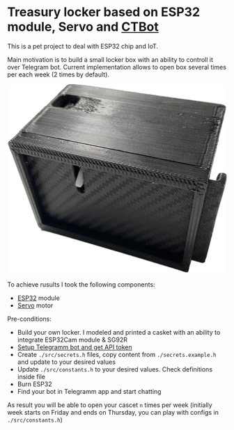 # Treasury locker based on ESP32 module, Servo and [CTBot](https://github.com/shurillu/CTBot)

This is a pet project to deal with ESP32 chip and IoT.

Main motivation is to build a small locker box with an ability to controll it over Telegram bot.
Current implementation allows to open box several times per each week (2 times by default).

<p align="center">
  <img alt="Treasury locker" src="https://raw.githubusercontent.com/vladagurets/esp32-locker/main/public/locker.png?raw=true" />
</p>

To achieve rusults I took the following components:
* [ESP32](https://www.espressif.com/en/products/hardware/esp32/overview) module
* [Servo](https://www.adafruit.com/product/169) motor

Pre-conditions:
- Build your own locker. I modeled and printed a casket with an ability to integrate ESP32Cam module & SG92R
- [Setup Telegramm bot and get API token](https://core.telegram.org/bots#how-do-i-create-a-bot)
- Create `./src/secrets.h` files, copy content from `./secrets.example.h` and update to your desired values
- Update `./src/constants.h` to your desired values. Check definitions inside file
- Burn ESP32
- Find your bot in Telegramm app and start chatting

As result you will be able to open your cascet `n` times per week (initially week starts on Friday and ends on Thursday, you can play with configs in `./src/constants.h`)
